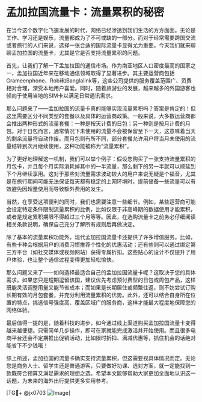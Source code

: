 # 孟加拉国流量卡：流量累积的秘密

在当今这个数字化飞速发展的时代，网络已经渗透到我们生活的方方面面。无论是工作、学习还是娱乐，流量都成为了不可或缺的一部分。而对于经常需要跨国交流或者旅行的人们来说，选择一张合适的国际流量卡显得尤为重要。今天我们就来聊聊孟加拉国的流量卡，尤其是它是否支持流量累积的问题。

首先，让我们了解一下孟加拉国的通信市场。作为南亚地区人口密度最高的国家之一，孟加拉国近年来在移动通信领域取得了显著进步。其主要运营商包括Grameenphone、Robi和Banglalink等，这些公司提供的服务覆盖范围广、资费相对合理，深受本地用户喜爱。同时，随着旅游业的发展，越来越多的外国游客也倾向于使用当地的SIM卡以满足日常通讯需求。

那么问题来了——孟加拉国的流量卡真的能够实现流量累积吗？答案是肯定的！但这里需要区分不同类型的套餐以及具体的运营商政策。一般来说，大多数运营商都会推出两种形式的流量套餐：一种是按天计费的日包；另一种则是按月计费的月包。对于日包而言，通常情况下未使用的流量不会被保留至下一天，这意味着当天的剩余流量将自动作废。而月包则有所不同，部分套餐允许用户将当月未使用的流量结转到次月继续使用，这种功能被称为“流量累积”。

为了更好地理解这一机制，我们可以举个例子：假设您购买了一张支持流量累积的月包卡，并且每个月实际消耗掉其中的一半流量，那么剩下的另一半就可以顺延到下个月继续享用。这对于那些对流量需求波动较大的用户来说无疑是个福音，尤其是在旅行期间可能无法保证每天都有稳定的上网环境时，提前储备一些流量可以有效避免因超量使用而导致额外费用的发生。

当然，在享受这项便利的同时，我们也需要注意一些细节。例如，某些运营商可能会设定特定条件限制流量累积的比例，比如仅限于非高峰期的数据使用才能累积，或者是规定累积期限不得超过三个月等等。因此，在选购流量卡之前务必仔细阅读相关条款说明，确保自己充分了解所有规则后再做决定。

除了基本的流量累积功能外，现代孟加拉国流量卡还提供了许多增值服务。比如，有些卡种会根据用户的消费习惯推荐个性化的优惠活动；还有些则可以通过绑定第三方平台（如社交媒体或视频网站）获得专属折扣。这些贴心的设计不仅提升了用户体验，也让整个通信过程变得更加轻松愉快。

那么问题又来了——如何选择最适合自己的孟加拉国流量卡呢？这取决于您的具体需求。如果您只是短期逗留该国，建议优先考虑预付费型的日包或周包产品，这样既能灵活调整用量又能节省成本；而如果是长期居住或频繁往返，则不妨尝试订购长期有效的月包套餐，并充分利用流量累积的优势。此外，还可以结合自身所在位置的特点，挑选信号强度高、覆盖区域广的服务商，这样才能最大程度地保障您的网络体验。

最后值得一提的是，随着科技的进步，如今通过线上渠道购买孟加拉国流量卡变得越来越便捷。只需简单几步操作，即可在家就能完成激活并开始使用。而且很多电商平台还会不定期推出促销活动，比如限时折扣、满减优惠等，抓住机会的话绝对能省下不少钱哦！

综上所述，孟加拉国的流量卡确实支持流量累积，但这需要视具体情况而定。无论您是商务人士、留学生还是普通游客，只要做好功课、选对方案，就一定能找到一款既符合预算又满足需求的理想之选。希望本文能够帮助大家更加全面地认识这一话题，为未来的海外出行提供更多实用参考。

[TG💪+ @jx0703 ![Image](https://github.com/user-attachments/assets/dbca1d08-cadb-493c-b0ec-ad6f7a83f270)]